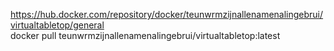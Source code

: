 https://hub.docker.com/repository/docker/teunwrmzijnallenamenalingebrui/virtualtabletop/general <br>
docker pull teunwrmzijnallenamenalingebrui/virtualtabletop:latest
